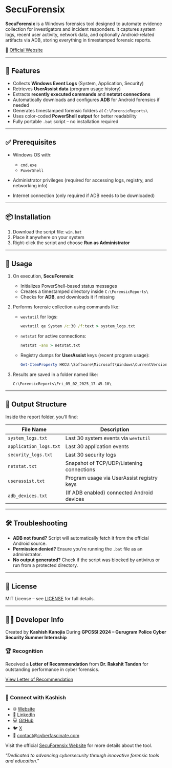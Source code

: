 # SecuForensix

**SecuForensix** is a Windows forensics tool designed to automate evidence collection for investigators and incident responders. It captures system logs, recent user activity, network data, and optionally Android-related artifacts via ADB, storing everything in timestamped forensic reports.

🔗 [Official Website](https://secuforensix.cyberfascinate.com/)

---

## 🚀 Features

* Collects **Windows Event Logs** (System, Application, Security)
* Retrieves **UserAssist data** (program usage history)
* Extracts **recently executed commands** and **netstat connections**
* Automatically downloads and configures **ADB** for Android forensics if needed
* Generates timestamped forensic folders at `C:\ForensicReports\`
* Uses color-coded **PowerShell output** for better readability
* Fully portable `.bat` script – no installation required

---

## ✅ Prerequisites

* Windows OS with:

  * `cmd.exe`
  * `PowerShell`
* Administrator privileges (required for accessing logs, registry, and networking info)
* Internet connection (only required if ADB needs to be downloaded)

---

## 📦 Installation

1. Download the script file: `win.bat`
2. Place it anywhere on your system
3. Right-click the script and choose **Run as Administrator**

---

## 🧪 Usage

1. On execution, **SecuForensix**:

   * Initializes PowerShell-based status messages
   * Creates a timestamped directory inside `C:\ForensicReports\`
   * Checks for **ADB**, and downloads it if missing

2. Performs forensic collection using commands like:

   * `wevtutil` for logs:

     ```cmd
     wevtutil qe System /c:30 /f:text > system_logs.txt
     ```
   * `netstat` for active connections:

     ```cmd
     netstat -ano > netstat.txt
     ```
   * Registry dumps for **UserAssist** keys (recent program usage):

     ```powershell
     Get-ItemProperty HKCU:\Software\Microsoft\Windows\CurrentVersion\Explorer\UserAssist\* > userassist.txt
     ```

3. Results are saved in a folder named like:

   ```
   C:\ForensicReports\Fri_05_02_2025_17-45-10\
   ```

---

## 📁 Output Structure

Inside the report folder, you’ll find:

| File Name              | Description                                |
| ---------------------- | ------------------------------------------ |
| `system_logs.txt`      | Last 30 system events via `wevtutil`       |
| `application_logs.txt` | Last 30 application events                 |
| `security_logs.txt`    | Last 30 security logs                      |
| `netstat.txt`          | Snapshot of TCP/UDP/Listening connections  |
| `userassist.txt`       | Program usage via UserAssist registry keys |
| `adb_devices.txt`      | (If ADB enabled) connected Android devices |

---

## 🛠 Troubleshooting

* **ADB not found?** Script will automatically fetch it from the official Android source.
* **Permission denied?** Ensure you're running the `.bat` file as an administrator.
* **No output generated?** Check if the script was blocked by antivirus or run from a protected directory.

---

## 📜 License

MIT License – see [LICENSE](LICENSE) for full details.

---

## 👨‍💻 Developer Info

Created by **Kashish Kanojia**
During **GPCSSI 2024 – Gurugram Police Cyber Security Summer Internship**

### 🏆 Recognition

Received a **Letter of Recommendation** from **Dr. Rakshit Tandon** for outstanding performance in cyber forensics.

[View Letter of Recommendation](#)

---

### 🔗 Connect with Kashish

* 🌐 [Website](https://www.cyberfascinate.com)
* 💼 [LinkedIn](https://www.linkedin.com/in/cyberfascinate)
* 💻 [GitHub](https://www.github.com/cyberfascinate)
* 🐦 [X](https://www.x.com/cyberfascinate)
* 📧 [contact@cyberfascinate.com](mailto:contact@cyberfascinate.com)


Visit the official [SecuForensix Website](https://secuforensix.cyberfascinate.com/) for more details about the tool.

*"Dedicated to advancing cybersecurity through innovative forensic tools and education."*
